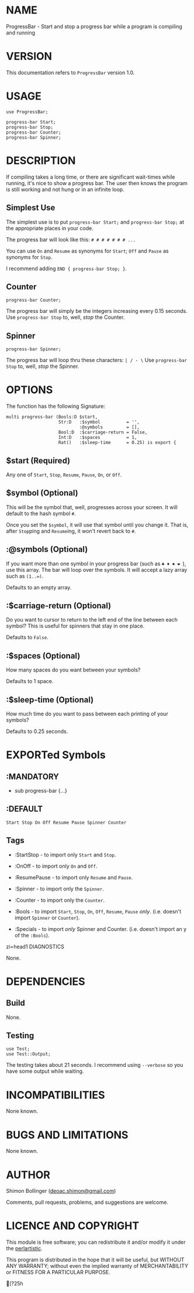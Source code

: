 NAME
====

ProgressBar - Start and stop a progress bar while a program is compiling and running

VERSION
=======

This documentation refers to `ProgressBar` version 1.0.

USAGE
=====

    use ProgressBar;

    progress-bar Start;
    progress-bar Stop;
    progress-bar Counter;
    progress-bar Spinner;

DESCRIPTION
===========

If compiling takes a long time, or there are significant wait-times while running, it's nice to show a progress bar. The user then knows the program is still working and not hung or in an infinite loop.

Simplest Use
------------

The simplest use is to put `progress-bar Start;` and `progress-bar Stop;` at the appropriate places in your code.

The progress bar will look like this: `# # # # # # # ...`

You can use `On` and `Resume` as synonyms for `Start`; `Off` and `Pause` as synonyms for `Stop`.

I recommend adding `END { progress-bar Stop; }`.

Counter
-------

    progress-bar Counter;

The progress bar will simply be the integers increasing every 0.15 seconds. Use `progress-bar Stop` to, well, *stop* the Counter.

Spinner
-------

    progress-bar Spinner;

The progress bar will loop thru these characters: `| / - \` Use `progress-bar Stop` to, well, *stop* the Spinner.

OPTIONS
=======

The function has the following Signature:

    multi progress-bar (Bools:D $start,
                        Str:D   :$symbol          = '',
                                :@symbols         = [],
                        Bool:D  :$carriage-return = False,
                        Int:D   :$spaces          = 1,
                        Rat()   :$sleep-time      = 0.25) is export {

$start (Required)
-----------------

Any one of `Start`, `Stop`, `Resume`, `Pause`, `On`, or `Off`.

$symbol (Optional)
------------------

This will be the symbol that, well, progresses across your screen. It will default to the hash symbol `#`.

Once you set the `$symbol`, it will use that symbol until you change it. That is, after `Stop`ping and `Resume`ing, it won't revert back to `#`.

:@symbols (Optional)
--------------------

If you want more than one symbol in your progress bar (such as `♣️ ♦️ ♠️ ❤️ `), use this array. The bar will loop over the symbols. It will accept a lazy array such as `(1..∞)`.

Defaults to an empty array.

:$carriage-return (Optional)
----------------------------

Do you want to cursor to return to the left end of the line between each symbol? This is useful for spinners that stay in one place.

Defaults to `False`.

:$spaces (Optional)
-------------------

How many spaces do you want between your symbols?

Defaults to 1 space.

:$sleep-time (Optional)
-----------------------

How much time do you want to pass between each printing of your symbols?

Defaults to 0.25 seconds.

EXPORTed Symbols
================

:MANDATORY
----------

  * sub progress-bar {...}

:DEFAULT
--------

    Start Stop On Off Resume Pause Spinner Counter

Tags
----

  * :StartStop - to import only `Start` and `Stop`.

  * :OnOff - to import only `On` and `Off`.

  * :ResumePause - to import only `Resume` and `Pause`.

  * :Spinner - to import only the `Spinner`.

  * :Counter - to import only the `Counter`.

  * :Bools - to import `Start`, `Stop`, `On`, `Off`, `Resume`, `Pause` *only*. (i.e. doesn't import `Spinner` or `Counter`).

  * :Specials - to import *only* Spinner and Counter. (i.e. doesn't import an y of the `:Bools`).

zi=head1 DIAGNOSTICS

None.

DEPENDENCIES
============

Build
-----

None.

Testing
-------

    use Test;
    use Test::Output;

The testing takes about 21 seconds. I recommend using `--verbose` so you have some output while waiting.

INCOMPATIBILITIES
=================

None known.

BUGS AND LIMITATIONS
====================

None known.

AUTHOR
======

Shimon Bollinger (deoac.shimon@gmail.com)

Comments, pull requests, problems, and suggestions are welcome.

LICENCE AND COPYRIGHT
=====================

This module is free software; you can redistribute it and/or modify it under the [perlartistic](http://perldoc.perl.org/perlartistic.html).

This program is distributed in the hope that it will be useful, but WITHOUT ANY WARRANTY; without even the implied warranty of MERCHANTABILITY or FITNESS FOR A PARTICULAR PURPOSE.

[?25h